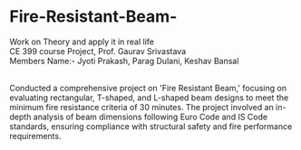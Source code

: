 # Fire-Resistant-Beam-
Work on Theory and apply it in real life
<br>
CE 399 course Project, Prof. Gaurav Srivastava
<br>
Members Name:- Jyoti Prakash, Parag Dulani, Keshav Bansal 
<br>
<br>

Conducted a comprehensive project on 'Fire Resistant Beam,' focusing on evaluating rectangular, T-shaped, and L-shaped beam designs to meet the minimum fire resistance criteria of 30 minutes. The project involved an in-depth analysis of beam dimensions following Euro Code and IS Code standards, ensuring compliance with structural safety and fire performance requirements.

